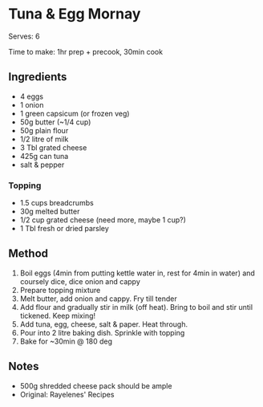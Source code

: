 # Tuna & Egg Mornay

Serves: 6

Time to make: 1hr prep + precook, 30min cook

## Ingredients

* 4 eggs
* 1 onion
* 1 green capsicum (or frozen veg)
* 50g butter (~1/4 cup)
* 50g plain flour
* 1/2 litre of milk
* 3 Tbl grated cheese
* 425g can tuna
* salt & pepper 

### Topping
* 1.5 cups breadcrumbs
* 30g melted butter
* 1/2 cup grated cheese (need more, maybe 1 cup?)
* 1 Tbl fresh or dried parsley

## Method

1. Boil eggs (4min from putting kettle water in, rest for 4min in water) and coursely dice, dice onion and cappy
2. Prepare topping mixture
3. Melt butter, add onion and cappy. Fry till tender
4. Add flour and gradually stir in milk (off heat). Bring to boil and stir until tickened. Keep mixing!
5. Add tuna, egg, cheese, salt & paper. Heat through.
6. Pour into 2 litre baking dish. Sprinkle with topping
7. Bake for ~30min @ 180 deg

## Notes

* 500g shredded cheese pack should be ample
* Original: Rayelenes' Recipes
